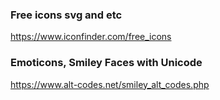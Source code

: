 ### Free icons svg and etc
https://www.iconfinder.com/free_icons

### Emoticons, Smiley Faces with Unicode
https://www.alt-codes.net/smiley_alt_codes.php